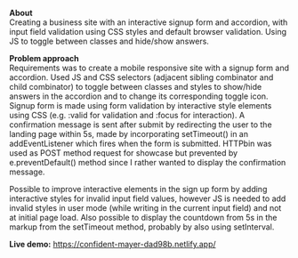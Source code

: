 <b>About</b><br>
Creating a business site with an interactive signup form and accordion, with input field validation using CSS styles and default browser validation. Using JS to toggle between classes and hide/show answers.

<b>Problem approach</b><br>
Requirements was to create a mobile responsive site with a signup form and accordion. Used JS and CSS selectors (adjacent sibling combinator and child combinator) to toggle between classes and styles to show/hide answers in the accordion and to change its corresponding toggle icon. Signup form is made using form validation by interactive style elements using CSS (e.g. :valid for validation and :focus for interaction). A confirmation message is sent after submit by redirecting the user to the landing page within 5s, made by incorporating setTimeout() in an addEventListener which fires when the form is submitted. HTTPbin was used as POST method request for showcase but prevented by e.preventDefault() method since I rather wanted to display the confirmation message.

Possible to improve interactive elements in the sign up form by adding interactive styles for invalid input field values, however JS is needed to add invalid styles in user mode (while writing in the current input field) and not at initial page load. Also possible to display the countdown from 5s in the markup from the setTimeout method, probably by also using setInterval.

<b>Live demo:</b> https://confident-mayer-dad98b.netlify.app/
